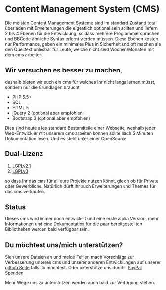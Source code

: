 # Content Management System (CMS)

Die meisten Content Management Systeme sind im standard Zustand total überladen
mit Erweiterungen die eigentlich optional sein sollten und liefern 2 bis 4 Ebenen für die Entwicklung,
so dass mehrere Programmiersprachen und BBCode ähnliche Syntax erlernt werden müssen.
Diese Ebenen kosten nur Performance, geben ein minimales Plus in Sicherheit
und oft machen sie den Quelltext unlesbar für Leute, welche
nicht seid Wochen/Monaten mit dem cms arbeiten.
 
##  Wir versuchen es besser zu machen,
deshalb bieten wir euch ein cms für welches Ihr nicht lange lernen müsst,
sondern nur die Grundlagen braucht

* PHP 5.5+
* SQL
* HTML 5
* jQuery 2 (optional aber empfohlen)
* Bootstrap 3 (optional aber empfohlen)

Dies sind heute alles standard Bestandteile einer Webseite, weshalb jeder Web-Entwickler
mit unserem cms arbeiten können sollte nach 5 Minuten Dokumentation lesen.
Und es steht unter einer OpenSource

## Dual-Lizenz
1. [LGPLv2.1](https://github.com/SeriousPro/cms/blob/master/LICENSE1)
2. [LGPLv3](https://github.com/SeriousPro/cms/blob/master/LICENSE2)

so dass Ihr das cms für all eure Projekte nutzen könnt, gleich ob für Private oder Gewerbliche.
Natürlich dürft ihr auch Erweiterungen und Themes für das cms verkaufen.


## Status
Dieses cms wird immer noch entwickelt und eine erste alpha Version,
mehr Informationen und eine Dokumentation für die paar bereitgestellten
Bibliotheken werden bald verfügbar sein.


## Du möchtest uns/mich unterstützen?
Sieh unsere Dateien an und melde Fehler, mach Vorschläge zur Verbesserung unseres cms
und unserer anderen Entwicklungen auf unserer [github Seite](https://github.com/SeriousPro) falls du möchtest.
Oder unterstütze uns durch..
[PayPal Spenden](https://www.paypal.me/MNaeve)

Mehr Wege uns zu unterstützen werden auch bald zur Verfügung stehen.
